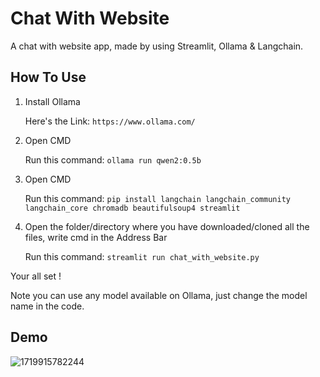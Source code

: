 # Chat With Website
A chat with website app, made by using Streamlit, Ollama & Langchain.

## How To Use

1. Install Ollama

   Here's the Link: ```https://www.ollama.com/```
2. Open CMD
   
   Run this command: ```ollama run qwen2:0.5b```
3. Open CMD
   
   Run this command: ```pip install langchain langchain_community langchain_core chromadb beautifulsoup4 streamlit```
4. Open the folder/directory where you have downloaded/cloned all the files, write cmd in the Address Bar
   
   Run this command: ```streamlit run chat_with_website.py```

Your all set !

Note you can use any model available on Ollama, just change the model name in the code.

## Demo
![1719915782244](https://github.com/Rush-Code10/Chat-With-Website/assets/71811932/8a7ceb4a-6af9-4f49-95fe-9eeffb8a7048)


